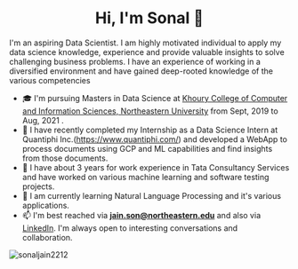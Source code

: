 
<h1 align="center">Hi, I'm Sonal 👋</h1>

<!--
**Gourang97/gourang-patel** is a ✨ _special_ ✨ repository because its `README.md` (this file) appears on your GitHub profile.
-->

I'm an aspiring Data Scientist. I am highly motivated individual to apply my data science knowledge, experience and provide valuable insights to solve challenging business problems. I have an experience of working in a diversified environment and have gained deep-rooted knowledge of the various competencies
- 🎓 I'm pursuing Masters in Data Science at [Khoury College of Computer and Information Sciences, Northeastern University](https://www.northeastern.edu/) from Sept, 2019 to Aug, 2021 .
- 🔭 I have recently completed my Internship as a Data Science Intern at Quantiphi Inc.(https://www.quantiphi.com/) and developed a WebApp to process documents using GCP and ML capabilities and find insights from those documents.
- 🔭 I have about 3 years for work experience in Tata Consultancy Services and have worked on various machine learning and software testing projects.
- 🌱 I am currently learning Natural Language Processing and it's various applications.
- 📫 I'm best reached via **jain.son@northeastern.edu** and also via [LinkedIn](https://www.linkedin.com/in/sjain2212/). I'm always open to interesting conversations and collaboration.

<p><img align="center" src="https://github-readme-stats.vercel.app/api?username=sonaljain2212&show_icons=true" alt="sonaljain2212" /></p>
